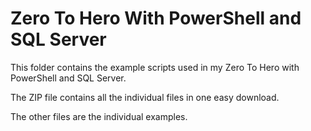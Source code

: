 # Zero To Hero With PowerShell and SQL Server

This folder contains the example scripts used in my Zero To Hero with PowerShell and SQL Server. 

The ZIP file contains all the individual files in one easy download.

The other files are the individual examples. 
